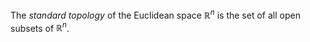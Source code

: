 The *standard topology* of the Euclidean space $\mathbb{R}^n$ is the set of all open subsets of $\mathbb{R}^n$.
